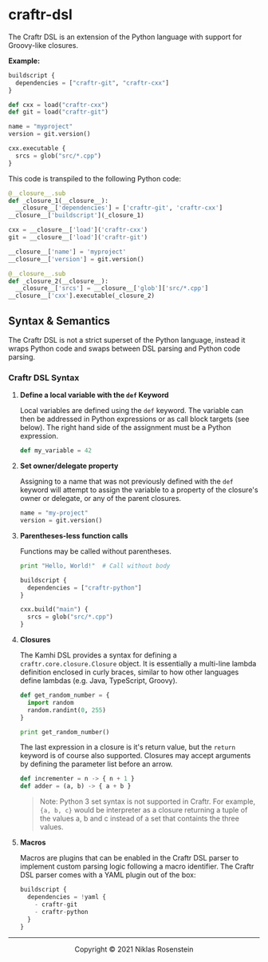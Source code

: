 # craftr-dsl

The Craftr DSL is an extension of the Python language with support for Groovy-like closures.

__Example:__

```python
buildscript {
  dependencies = ["craftr-git", "craftr-cxx"]
}

def cxx = load("craftr-cxx")
def git = load("craftr-git")

name = "myproject"
version = git.version()

cxx.executable {
  srcs = glob("src/*.cpp")
}
```

This code is transpiled to the following Python code:

```python
@__closure__.sub
def _closure_1(__closure__):
  __closure__['dependencies'] = ['craftr-git', 'craftr-cxx']
__closure__['buildscript'](_closure_1)

cxx = __closure__['load']('craftr-cxx')
git = __closure__['load']('craftr-git')

__closure__['name'] = 'myproject'
__closure__['version'] = git.version()

@__closure__.sub
def _closure_2(__closure__):
  __closure__['srcs'] = __closure__['glob']['src/*.cpp']
__closure__['cxx'].executable(_closure_2)
```

## Syntax & Semantics

The Craftr DSL is not a strict superset of the Python language, instead it wraps Python code and
swaps between DSL parsing and Python code parsing.

### Craftr DSL Syntax

1. **Define a local variable with the `def` Keyword**

    Local variables are defined using the `def` keyword. The variable can then be addressed in
    Python expressions or as call block targets (see below). The right hand side of the assignment
    must be a Python expression.

    ```python
    def my_variable = 42
    ```

2. **Set owner/delegate property**

    Assigning to a name that was not previously defined with the `def` keyword will attempt to
    assign the variable to a property of the closure's owner or delegate, or any of the parent
    closures.

    ```python
    name = "my-project"
    version = git.version()
    ```

3. **Parentheses-less function calls**

    Functions may be called without parentheses.

    ```python
    print "Hello, World!"  # Call without body

    buildscript {
      dependencies = ["craftr-python"]
    }

    cxx.build("main") {
      srcs = glob("src/*.cpp")
    }
    ```

4. **Closures**

    The Kamhi DSL provides a syntax for defining a `craftr.core.closure.Closure` object. It is
    essentially a multi-line lambda definition enclosed in curly braces, similar to how other
    languages define lambdas (e.g. Java, TypeScript, Groovy).

    ```python
    def get_random_number = {
      import random
      random.randint(0, 255)
    }

    print get_random_number()
    ```

    The last expression in a closure is it's return value, but the `return` keyword is of course
    also supported. Closures may accept arguments by defining the parameter list before an arrow.

    ```python
    def incrementer = n -> { n + 1 }
    def adder = (a, b) -> { a + b }
    ```

    > Note: Python 3 set syntax is not supported in Craftr. For example, `{a, b, c}` would be
    > interpreter as a closure returning a tuple of the values a, b and c instead of a set that
    > containts the three values.

5. **Macros**

    Macros are plugins that can be enabled in the Craftr DSL parser to implement custom parsing
    logic following a macro identifier. The Craftr DSL parser comes with a YAML plugin out of the
    box:

    ```python
    buildscript {
      dependencies = !yaml {
        - craftr-git
        - craftr-python
      }
    }

---

<p align="center">Copyright &copy; 2021 Niklas Rosenstein</p>
